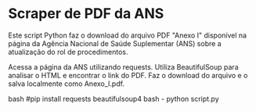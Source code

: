 # Scraper de PDF da ANS

Este script Python faz o download do arquivo PDF "Anexo I" disponível na página da Agência Nacional de Saúde Suplementar (ANS) sobre a atualização do rol de procedimentos.

Acessa a página da ANS utilizando requests.
Utiliza BeautifulSoup para analisar o HTML e encontrar o link do PDF.
Faz o download do arquivo e o salva localmente como Anexo_I.pdf.

bash #pip install requests beautifulsoup4
bash - python script.py
